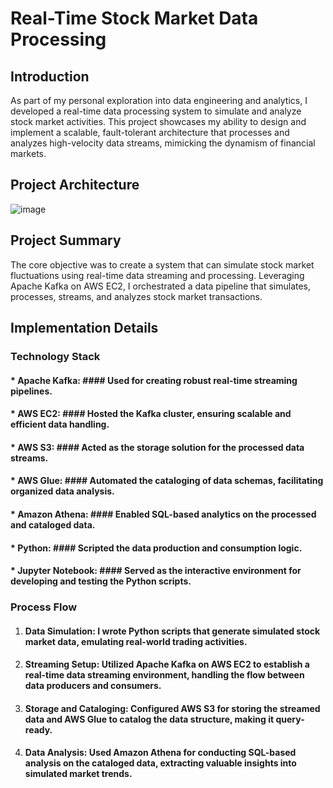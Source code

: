 # Real-Time Stock Market Data Processing

## Introduction

As part of my personal exploration into data engineering and analytics, I developed a real-time data processing system to simulate and analyze stock market activities. This project showcases my ability to design and implement a scalable, fault-tolerant architecture that processes and analyzes high-velocity data streams, mimicking the dynamism of financial markets.

## Project Architecture

![image](https://github.com/mayurcodes13/stock-market-real-time/assets/146315481/a03c6ab8-9159-4fb5-b762-4af1cf9d3b84)

## Project Summary

The core objective was to create a system that can simulate stock market fluctuations using real-time data streaming and processing. Leveraging Apache Kafka on AWS EC2, I orchestrated a data pipeline that simulates, processes, streams, and analyzes stock market transactions.

## Implementation Details
### Technology Stack

#### *  Apache Kafka: #### Used for creating robust real-time streaming pipelines.
#### *  AWS EC2: #### Hosted the Kafka cluster, ensuring scalable and efficient data handling.
#### *  AWS S3: #### Acted as the storage solution for the processed data streams.
#### *  AWS Glue: #### Automated the cataloging of data schemas, facilitating organized data analysis.
#### *  Amazon Athena: #### Enabled SQL-based analytics on the processed and cataloged data.
#### *  Python: #### Scripted the data production and consumption logic.
#### *  Jupyter Notebook: #### Served as the interactive environment for developing and testing the Python scripts.

### Process Flow

1. #### Data Simulation: I wrote Python scripts that generate simulated stock market data, emulating real-world trading activities.
2. #### Streaming Setup: Utilized Apache Kafka on AWS EC2 to establish a real-time data streaming environment, handling the flow between data producers and consumers.
3. #### Storage and Cataloging: Configured AWS S3 for storing the streamed data and AWS Glue to catalog the data structure, making it query-ready.
4. #### Data Analysis: Used Amazon Athena for conducting SQL-based analysis on the cataloged data, extracting valuable insights into simulated market trends.

